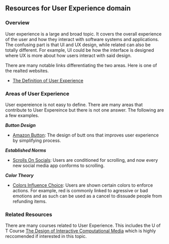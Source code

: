 ## Resources for User Experience domain

### Overview

User experience is a large and broad topic. It covers the overall experience of the user and how they interact with software systems and applications. The confusing part is that UI and UX design, while related can also be totally different. For example, UI could be how the interface is designed where UX is more about how users interact with said design. 

There are many notable links differentiating the two areas. Here is one of the realted websites. 

- [The Definition of User Experience](https://www.nngroup.com/articles/definition-user-experience/)

### Areas of User Experience

User expereience is not easy to define. There are many areas that contribute to User Expereince but there is not one answer. The following are a few examples.

___Button Design___ 
- [Amazon Button](https://medium.com/@cccalibour/how-ux-design-makes-a-difference-amazons-continue-button-901618a8b00e): The design of butt
ons that improves user experience by simplifying process.

___Established Norms___
- [Scrolls On Socials](https://forgeandsmith.com/blog/scrolling-vs-clicking-whats-the-preferred-user-experience/): Users are conditioned for scrolling, and now every new social media app conforms to scrolling.

___Color Theory___
- [Colors Influence Choice](https://usabilitygeek.com/colour-user-experience-psychology/#:~:text=Colour%20plays%20a%20crucial%20role,and%20identified%20with%20your%20industry.): Users are shown certain colors to enforce actions. For example, red is commonly linked to agressive or bad emotions and as such can be used as a cancel to dissuade people from refunding items.


### Related Resources

There are many courses related to User Experience. This includes the U of T Course [The Design of Interactive Computational Media](https://artsci.calendar.utoronto.ca/course/csc318h1) which is highly reccomended if interested in this topic.
